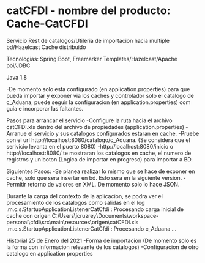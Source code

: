 # catCFDI - nombre del producto: Cache-CatCFDI

Servicio Rest de catalogos/Utileria de importacion hacia multiple bd/Hazelcast Cache distribuido

Tecnologias: Spring Boot, Freemarker Templates/Hazelcast/Apache poi/JDBC

Java 1.8

-De momento solo esta configurado (en application.properties) para que pueda importar y exponer via los caches y controlador solo el catalogo de c_Aduana, 
puede seguir la configuracion (en application.properties) com guia e incorporar las faltantes.

Pasos para arrancar el servicio
-Configure la ruta hacia el archivo catCFDI.xls dentro del archivo de propiedades (application.properties)
-Arranue el servicio y sus catalogos configurados estaran en cache.
-Pruebe con el url http://localhost:8080/catalogo/c_Aduana. (Se considera que el serivicio levanta en el puerto 8080)
-http://localhost:8080/inicio o http://localhost:8080/ te mostraran los catalogos en cache, el numero de registros y un boton (Logica de importar en progreso) para importar a BD.

Siguientes Pasos:
-Se planea realizar lo mismo que se hace de exponer en cache, solo que sera insertar en bd. Esto sera en la siguiente version.
-Permitir retorno de valores en XML. De momento solo lo hace JSON.

Durante la carga del contexto de la aplicacion, se podra ver el procesamiento de los catalogos como salidas en el log
.m.c.s.StartupApplicationListenerCatCfdi : Procesando carga inicial de cache con origen C:\Users\jcruzrey\Documents\workspace-personal\cfdi\src\main\resources\origen\catCFDI.xls
.m.c.s.StartupApplicationListenerCatCfdi : Procesando c_Aduana ...

Historial
25 de Enero del 2021
-Forma de importacion (De momento solo es la forma con informacion relevante de los catalogos)
-Configuracion de otro catalogo en application properties

